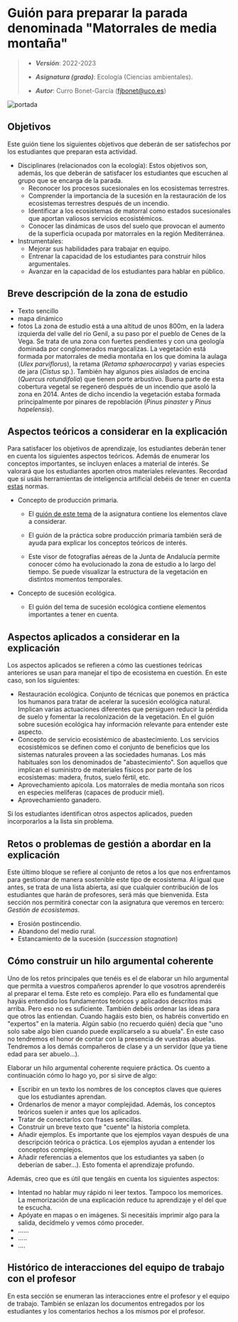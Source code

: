 # Guión para preparar la parada denominada "Matorrales de media montaña"


> + **_Versión_**: 2022-2023
>
> + **_Asignatura (grado)_**: Ecología (Ciencias ambientales). 
>
> + **_Autor_**: Curro Bonet-García (fjbonet@uco.es)
>
>   

![portada](https://github.com/aprendiendo-cosas/C_sierra_nevada_ecologia_ccaa/raw/2021--2022/imagenes/portada.jpg)



## Objetivos

Este guión tiene los siguientes objetivos que deberán de ser satisfechos por los estudiantes que preparan esta actividad. 

+ Disciplinares (relacionados con la ecología): Estos objetivos son, además, los que deberán de satisfacer los estudiantes que escuchen al grupo que se encarga de la parada. 
  + Reconocer los procesos sucesionales en los ecosistemas terrestres.
  + Comprender la importancia de la sucesión en la restauración de los ecosistemas terrestres después de un incendio.
  + Identificar a los ecosistemas de matorral como estados sucesionales que aportan valiosos servicios ecosistémicos.
  + Conocer las dinámicas de usos del suelo que provocan el aumento de la superficia ocupada por matorrales en la región Mediterránea.
+ Instrumentales:
  + Mejorar sus habilidades para trabajar en equipo.
  + Entrenar la capacidad de los estudiantes para construir hilos argumentales.
  + Avanzar en la capacidad de los estudiantes para hablar en público.



## Breve descripción de la zona de estudio

- Texto sencillo
- mapa dinámico
- fotos 
La zona de estudio está a una altitud de unos 800m, en la ladera izquierda del valle del río Genil, a su paso por el pueblo de Cenes de la Vega. Se trata de una zona con fuertes pendientes y con una geología dominada por conglomerados margocalizas. La vegetación está formada por matorrales de media montaña en los que domina la aulaga (*Ulex parviflorus*), la retama (*Retama sphaerocarpa*) y varias especies de jara (*Cistus* sp.). También hay algunos pies aislados de encina (*Quercus rotundifolia*) que tienen porte arbustivo. Buena parte de esta cobertura vegetal se regeneró después de un incendio que asoló la zona en 2014. Antes de dicho incendio la vegetación estaba formada principalmente por pinares de repoblación (*Pinus pinaster* y *Pinus hapelensis*). 


## Aspectos teóricos a considerar en la explicación

Para satisfacer los objetivos de aprendizaje, los estudiantes deberán tener en cuenta los siguientes aspectos teóricos. Además de enumerar los conceptos importantes, se incluyen enlaces a material de interés. Se valorará que los estudiantes aporten otros materiales relevantes. Recordad que si usáis herramientas de inteligencia artificial debéis de tener en cuenta [estas](https://aprendiendo-cosas.github.io/ecologia_CCAA_UCO/normas_IA.html) normas. 
+ Concepto de producción primaria.
  + El [guión de este tema](https://rawcdn.githack.com/aprendiendo-cosas/Te_ecosistemas_prod_primaria_ecologia_ccaa/main/guion_produccion_primaria.html) de la asignatura contiene los elementos clave a considerar.

  + El guión de la práctica sobre producción primaria también será de ayuda para explicar los conceptos teóricos de interés. 

  + Este visor de fotografías aéreas de la Junta de Andalucía permite conocer cómo ha evolucionado la zona de estudio a lo largo del tiempo. Se puede visualizar la estructura de la vegetación en distintos momentos temporales.

+ Concepto de sucesión ecológica.

  + El guión del tema de sucesión ecológica contiene elementos importantes a tener en cuenta.

    


## Aspectos aplicados a considerar en la explicación

Los aspectos aplicados se refieren a cómo las cuestiones teóricas anteriores se usan para manejar el tipo de ecosistema en cuestión. En este caso, son los siguientes:

+ Restauración ecológica. Conjunto de técnicas que ponemos en práctica los humanos para tratar de acelerar la sucesión ecológica natural. Implican varias actuaciones diferentes que persiguen reducir la pérdida de suelo y fomentar la recolonización de la vegetación. En el guión sobre sucesión ecológica hay información relevante para entender este aspecto. 
+ Concepto de servicio ecosistémico de abastecimiento. Los servicios ecosistémicos se definen como el conjunto de beneficios que los sistemas naturales proveen a las sociedades humanas. Los más habituales son los denominados de "abastecimiento". Son aquellos que implican el suministro de materiales físicos por parte de los ecosistemas: madera, frutos, suelo fértil, etc. 
+ Aprovechamiento apícola. Los matorrales de media montaña son ricos en especies melíferas (capaces de producir miel). 
+ Aprovechamiento ganadero.

Si los estudiantes identifican otros aspectos aplicados, pueden incorporarlos a la lista sin problema. 



## Retos o problemas de gestión a abordar en la explicación

Este último bloque se refiere al conjunto de retos a los que nos enfrentamos para gestionar de manera sostenible este tipo de ecosistema. Al igual que antes, se trata de una lista abierta, así que cualquier contribución de los estudiantes que harán de profesores, será más que bienvenida. Esta sección nos permitirá conectar con la asignatura que veremos en tercero: *Gestión de ecosistemas*. 

+ Erosión postincendio.
+ Abandono del medio rural.
+ Estancamiento de la sucesión (*succession stagnation*)



 

## Cómo construir un hilo argumental coherente

Uno de los retos principales que tenéis es el de elaborar un hilo argumental que permita a vuestros compañeros aprender lo que vosotros aprenderéis al preparar el tema. Este reto es complejo. Para ello es fundamental que hayáis entendido los fundamentos teóricos y aplicados descritos más arriba. Pero eso no es suficiente. También debéis ordenar las ideas para que otros las entiendan. Cuando hagáis esto bien, os habréis convertido en "expertos" en la materia. Algún sabio (no recuerdo quién) decía que "uno solo sabe algo bien cuando puede explícarselo a su abuela". En este caso no tendremos el honor de contar con la presencia de vuestras abuelas. Tendremos a los demás compañeros de clase y a un servidor (que ya tiene edad para ser abuelo...). 

Elaborar un hilo argumental coherente requiere práctica. Os cuento a continuación cómo lo hago yo, por si sirve de algo:

+ Escribir en un texto los nombres de los conceptos claves que quieres que los estudiantes aprendan.
+ Ordenarlos de menor a mayor complejidad. Además, los conceptos teóricos suelen ir antes que los aplicados. 
+ Tratar de conectarlos con frases sencillas. 
+ Construir un breve texto que "cuente" la historia completa.
+ Añadir ejemplos. Es importante que los ejemplos vayan después de una descripción teórica o práctica. Los ejemplos ayudan a entender los conceptos complejos.
+ Añadir referencias a elementos que los estudiantes ya saben (o deberían de saber...). Esto fomenta el aprendizaje profundo.



Además, creo que es útil que tengáis en cuenta los siguientes aspectos:

+ Intentad no hablar muy rápido ni leer textos. Tampoco los memorices. La memorización de una explicación reduce tu aprendizaje y el del que te escucha. 
+ Apóyate en mapas o en imágenes. Si necesitáis imprimir algo para la salida, decídmelo y vemos cómo proceder. 
+ ......
+ .....
+ ....



## Histórico de interacciones del equipo de trabajo con el profesor



En esta sección se enumeran las interacciones entre el profesor y el equipo de trabajo. También se enlazan los documentos entregados por los estudiantes y los comentarios hechos a los mismos por el profesor. 
